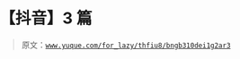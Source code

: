 # 【抖音】3 篇

> 原文：[`www.yuque.com/for_lazy/thfiu8/bngb310dei1g2ar3`](https://www.yuque.com/for_lazy/thfiu8/bngb310dei1g2ar3)



